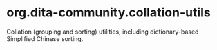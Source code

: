 # org.dita-community.collation-utils
Collation (grouping and sorting) utilities, including dictionary-based Simplified Chinese sorting.
